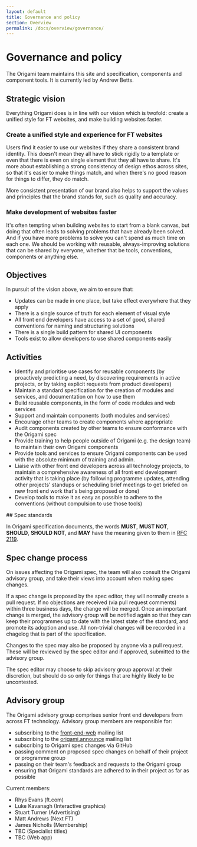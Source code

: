 ```yaml
---
layout: default
title: Governance and policy
section: Overview
permalink: /docs/overview/governance/
---
```


# Governance and policy

The Origami team maintains this site and specification, components and component tools.  It is currently led by Andrew Betts.

## Strategic vision

Everything Origami does is in line with our vision which is twofold: create a unified style for FT websites, and make building websites faster.

### Create a unified style and experience for FT websites

Users find it easier to use our websites if they share a consistent brand identity.  This doesn't mean they all have to stick rigidly to a template or even that there is even on single element that they all have to share.  It's more about establishing a strong consistency of design ethos across sites, so that it's easier to make things match, and when there's no good reason for things to differ, they do match.

More consistent presentation of our brand also helps to support the values and principles that the brand stands for, such as quality and accuracy.

### Make development of websites faster

It's often tempting when building websites to start from a blank canvas, but doing that often leads to solving problems that have already been solved.  And if you have more problems to solve you can't spend as much time on each one.  We should be working with reusable, always-improving solutions that can be shared by everyone, whether that be tools, conventions, components or anything else.

## Objectives

In pursuit of the vision above, we aim to ensure that:

* Updates can be made in one place, but take effect everywhere that they apply
* There is a single source of truth for each element of visual style
* All front end developers have access to a set of good, shared conventions for naming and structuring solutions
* There is a single build pattern for shared UI components
* Tools exist to allow developers to use shared components easily


## Activities

* Identify and prioritise use cases for reusable components (by proactively predicting a need, by discovering requirements in active projects, or by taking explicit requests from product developers)
* Maintain a standard specification for the creation of modules and services, and documentation on how to use them
* Build reusable components, in the form of code modules and web services
* Support and maintain components (both modules and services)
* Encourage other teams to create components where appropriate
* Audit components created by other teams to ensure conformance with the Origami spec
* Provide training to help people outside of Origami (e.g. the design team) to maintain their own Origami components
* Provide tools and services to ensure Origami components can be used with the absolute minimum of training and admin.
* Liaise with other front end developers across all technology projects, to maintain a comprehensive awareness of all front end development activity that is taking place (by following programme updates, attending other projects' standups or scheduling brief meetings to get briefed on new front end work that's being proposed or done)
* Develop tools to make it as easy as possible to adhere to the conventions (without compulsion to use those tools)


## Spec standards

In Origami specification documents, the words **MUST**, **MUST NOT**, **SHOULD**, **SHOULD NOT**, and **MAY** have the meaning given to them in [RFC 2119](http://www.ietf.org/rfc/rfc2119.txt).

## Spec change process

On issues affecting the Origami spec, the team will also consult the Origami advisory group, and take their views into account when making spec changes.

If a spec change is proposed by the spec editor, they will normally create a pull request.  If no objections are received (via pull request comments) within three business days, the change will be merged.  Once an important change is merged, the advisory group will be notified again so that they can keep their programmes up to date with the latest state of the standard, and promote its adoption and use.  All non-trivial changes will be recorded in a chagelog that is part of the specification.

Changes to the spec may also be proposed by anyone via a pull request.  These will be reviewed by the spec editor and if approved, submitted to the advisory group.

The spec editor may choose to skip advisory group approval at their discretion, but should do so only for things that are highly likely to be uncontested.

## Advisory group

The Origami advisory group comprises senior front end developers from across FT technology.  Advisory group members are responsible for:

* subscribing to the [front-end-web](https://groups.google.com/a/ft.com/forum/#!forum/front-end-web) mailing list
* subscribing to the [origami.announce](https://groups.google.com/a/ft.com/forum/#!forum/origami.announce) mailing list
* subscribing to Origami spec changes via GitHub
* passing comment on proposed spec changes on behalf of their project or programme group
* passing on their team's feedback and requests to the Origami group
* ensuring that Origami standards are adhered to in their project as far as possible

Current members:

* Rhys Evans (ft.com)
* Luke Kavanagh (Interactive graphics)
* Stuart Turner (Advertising)
* Matt Andrews (Next FT)
* James Nicholls (Membership)
* TBC (Specialist titles)
* TBC (Web app)
